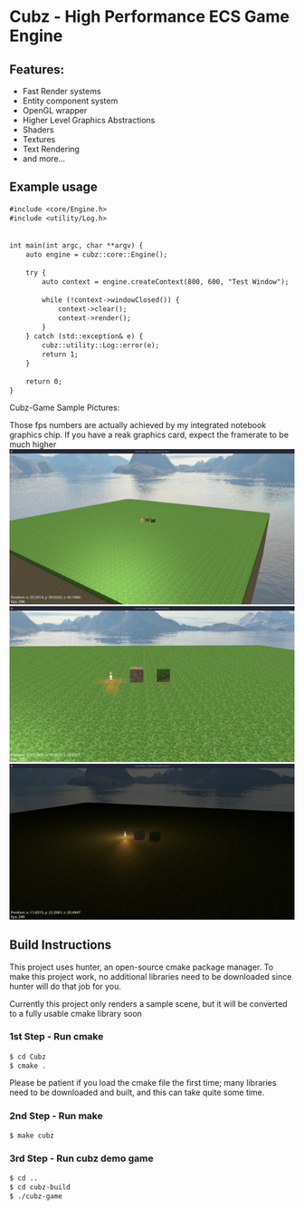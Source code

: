 # Cubz - High Performance ECS Game Engine

## Features:
- Fast Render systems
- Entity component system
- OpenGL wrapper
- Higher Level Graphics Abstractions
- Shaders
- Textures
- Text Rendering
- and more...

## Example usage

```
#include <core/Engine.h>
#include <utility/Log.h>


int main(int argc, char **argv) {
    auto engine = cubz::core::Engine();

    try {
        auto context = engine.createContext(800, 600, "Test Window");

        while (!context->windowClosed()) {
            context->clear();
            context->render();
        }
    } catch (std::exception& e) {
        cubz::utility::Log::error(e);
        return 1;
    }

    return 0;
}
```

Cubz-Game Sample Pictures:

Those fps numbers are actually achieved by my integrated notebook graphics chip.
If you have a reak graphics card, expect the framerate to be much higher
![Alt text](cubz-game/assets/textures/1.png)
![Alt text](cubz-game/assets/textures/2.png)
![Alt text](cubz-game/assets/textures/3.png)

## Build Instructions
This project uses hunter, an open-source cmake package manager.
To make this project work, no additional libraries need to be downloaded since hunter will do that job for you.

Currently this project only renders a sample scene, but it will be converted to a fully usable cmake library soon

### 1st Step - Run cmake
```
$ cd Cubz
$ cmake .
```
Please be patient if you load the cmake file the first time; many libraries need to be downloaded and built, and this can take quite some time.

### 2nd Step - Run make
```
$ make cubz
```

### 3rd Step - Run cubz demo game
```
$ cd ..
$ cd cubz-build
$ ./cubz-game
```
